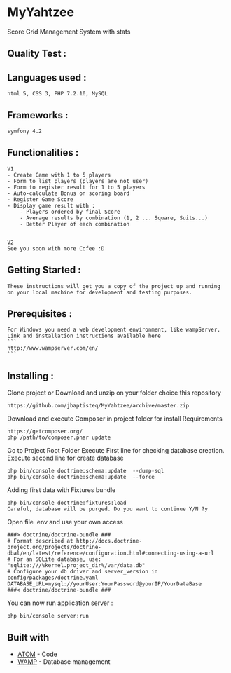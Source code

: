 # MyYahtzee
Score Grid Management System with stats

## Quality Test :


## Languages used :
    html 5, CSS 3, PHP 7.2.10, MySQL

## Frameworks :
    symfony 4.2

## Functionalities :
    V1
    - Create Game with 1 to 5 players
    - Form to list players (players are not user)
    - Form to register result for 1 to 5 players
    - Auto-calculate Bonus on scoring board
    - Register Game Score
    - Display game result with :
        - Players ordered by final Score
        - Average results by combination (1, 2 ... Square, Suits...)
        - Better Player of each combination


    V2
    See you soon with more Cofee :D


## Getting Started :
    These instructions will get you a copy of the project up and running on your local machine for development and testing purposes.

## Prerequisites :
    For Windows you need a web development environment, like wampServer.
    Link and installation instructions available here
    ```
    http://www.wampserver.com/en/
    ```

## Installing :
   Clone project or Download and unzip on your folder choice this repository
   ```
   https://github.com/jbaptisteq/MyYahtzee/archive/master.zip
   ```

   Download and execute Composer in project folder for install Requirements
   ```
   https://getcomposer.org/
   php /path/to/composer.phar update
   ```

   Go to Project Root Folder
   Execute First line for checking database creation.
   Execute second line for create database
   ```
   php bin/console doctrine:schema:update  --dump-sql
   php bin/console doctrine:schema:update  --force
   ```

   Adding first data with Fixtures bundle
   ```
   php bin/console doctrine:fixtures:load
   Careful, database will be purged. Do you want to continue Y/N ?y
   ```

   Open file .env and use your own access
   ```
   ###> doctrine/doctrine-bundle ###
   # Format described at http://docs.doctrine-project.org/projects/doctrine-dbal/en/latest/reference/configuration.html#connecting-using-a-url
   # For an SQLite database, use: "sqlite:///%kernel.project_dir%/var/data.db"
   # Configure your db driver and server_version in config/packages/doctrine.yaml
   DATABASE_URL=mysql://yourUser:YourPassword@yourIP/YourDataBase
   ###< doctrine/doctrine-bundle ###
   ```

   You can now run application server :
   ```
   php bin/console server:run
   ```



## Built with
 * [ATOM](https://atom.io/) - Code
 * [WAMP](http://www.wampserver.com/en/) - Database management
